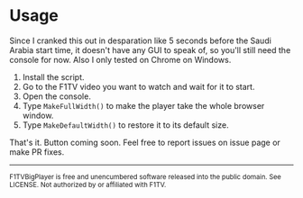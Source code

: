 # Usage

Since I cranked this out in desparation like 5 seconds before the Saudi Arabia start time, it doesn't have any GUI to speak of, so you'll still need the console for now. Also I only tested on Chrome on Windows.

1. Install the script.
2. Go to the F1TV video you want to watch and wait for it to start.
3. Open the console.
4. Type `MakeFullWidth()` to make the player take the whole browser window.
5. Type `MakeDefaultWidth()` to restore it to its default size.

That's it. Button coming soon. Feel free to report issues on issue page or make PR fixes.

---

<sup>F1TVBigPlayer is free and unencumbered software released into the public domain. See LICENSE. Not authorized by or affiliated with F1TV.</sup>
